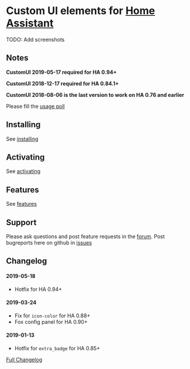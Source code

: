# Custom UI elements for [Home Assistant](https://home-assistant.io)

TODO: Add screenshots

## Notes
**CustomUI 2019-05-17 required for HA 0.94+**

**CustomUI 2018-12-17 required for HA 0.84.1+**

**CustomUI 2018-08-06 is the last version to work on HA 0.76 and earlier**

Please fill the [usage poll](https://docs.google.com/forms/d/e/1FAIpQLSdjgb4iu5aDyvFB6ch9KJpRn25I0wLL7NLyTIhcWCzU3KM1-w/viewform?usp=send_form)

## Installing
See [installing](docs/installing.md)

## Activating
See [activating](docs/activating.md)

## Features
See [features](docs/features.md)

## Support
Please ask questions and post feature requests in the [forum](https://community.home-assistant.io/t/customui-discussion-thread/48694). Post bugreports here on github in [issues](https://github.com/andrey-git/home-assistant-custom-ui/issues/)

## Changelog

#### 2019-05-18
*   Hotfix for HA 0.94+

#### 2019-03-24
*   Fix for `icon-color` for HA 0.88+
*   Fox config panel for HA 0.90+

#### 2019-01-13
*   Hotfix for `extra_badge` for HA 0.85+


[Full Changelog](CHANGELOG.md)
